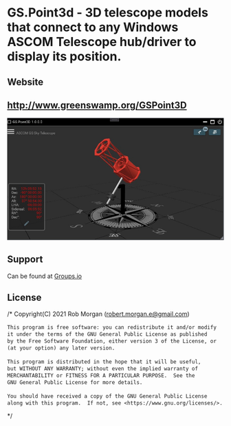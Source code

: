 # GS.Point3d - 3D telescope models that connect to any Windows ASCOM Telescope hub/driver to display its position.

## Website
## http://www.greenswamp.org/GSPoint3D

![Alt text](Misc/main1.jpg?raw=true "GS.Point3D")


## Support

Can be found at [Groups.io](https://groups.io/g/GSS)

## License

/* 
    Copyright(C) 2021  Rob Morgan (robert.morgan.e@gmail.com)

    This program is free software: you can redistribute it and/or modify
    it under the terms of the GNU General Public License as published
    by the Free Software Foundation, either version 3 of the License, or
    (at your option) any later version.

    This program is distributed in the hope that it will be useful,
    but WITHOUT ANY WARRANTY; without even the implied warranty of
    MERCHANTABILITY or FITNESS FOR A PARTICULAR PURPOSE.  See the
    GNU General Public License for more details.

    You should have received a copy of the GNU General Public License
    along with this program.  If not, see <https://www.gnu.org/licenses/>.
 */
